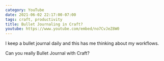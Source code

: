 ```yaml
---
category: YouTube
date: 2021-06-02 22:17:00-07:00
tags: craft, productivity
title: Bullet Journaling in Craft?
youtube: https://www.youtube.com/embed/no7CvJeZ8W0
---
```


I keep a bullet journal daily and this has me thinking about my workflows. 

Can you really Bullet Journal with Craft?